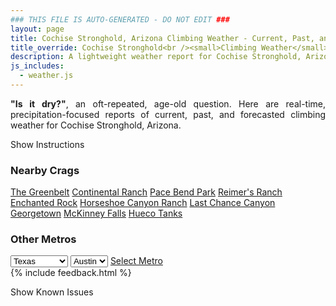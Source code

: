 ```yaml
---
### THIS FILE IS AUTO-GENERATED - DO NOT EDIT ###
layout: page
title: Cochise Stronghold, Arizona Climbing Weather - Current, Past, and Forecasted Report
title_override: Cochise Stronghold<br /><small>Climbing Weather</small>
description: A lightweight weather report for Cochise Stronghold, Arizona. Optimized for slow internet connections.
js_includes:
  - weather.js
---
```


<section class="measure center lh-copy f5-ns f6 ph2 mv4" style="text-align: justify;">
<strong>"Is it dry?"</strong>, an oft-repeated, age-old question. Here are real-time,
precipitation-focused reports of current, past, and forecasted climbing weather for Cochise Stronghold, Arizona.
</section>

<p id="settings-toggle" class="mw5 b center tc hover-light-red black-70 pointer">Show Instructions</p>
<section id="settings" class="overflow-hidden" style="display:none;">
    <div class="mv2 ph2 center">
        <div class="fn f6 tc pv2">
            <p class="measure lh-copy center"><strong>Show/hide hourly forecasts</strong> by clicking the desired day.</p>
            <hr class="mw5 p0 mv2 o-60 b0 bt b--light-red light-red bg-light-red">
            <p class="measure lh-copy center"><strong>Current and Past conditions</strong> are measured by the nearest weather station. <strong>Forecast conditions</strong> are calculated and polled separately.</p>
            <hr class="mw5 p0 mv2 o-60 b0 bt b--light-red light-red bg-light-red">
            <p class="measure lh-copy center"><strong>Having issues?</strong> Try <a id="clear-cache" class="no-underline relative fancy-link light-red hover-light-red" href="#">clearing the local cache</a>.</p>
            <hr class="mw5 p0 mv2 o-60 b0 bt b--light-red light-red bg-light-red">
            <p class="measure lh-copy center">Weather data sourced from <a class="no-underline fancy-link relative light-red" target="_blank" href="https://www.weather.gov/documentation/services-web-api">weather.gov</a>.</p>
        </div>
    </div>
</section>
<section id="weather" data-crag="cochise-stronghold-arizona" class="mv4-ns mv3 ph2 center"></section>
<section id="nearby" class="tc lh-copy">
  <h3>Nearby Crags</h3>
<a class="nowrap no-underline fancy-link relative light-red mh3" href="/crags/the-greenbelt-texas-weather.html">The Greenbelt</a>
<a class="nowrap no-underline fancy-link relative light-red mh3" href="/crags/continental-ranch-texas-weather.html">Continental Ranch</a>
<a class="nowrap no-underline fancy-link relative light-red mh3" href="/crags/pace-bend-park-texas-weather.html">Pace Bend Park</a>
<a class="nowrap no-underline fancy-link relative light-red mh3" href="/crags/reimers-ranch-texas-weather.html">Reimer's Ranch</a>
<a class="nowrap no-underline fancy-link relative light-red mh3" href="/crags/enchanted-rock-texas-weather.html">Enchanted Rock</a>
<a class="nowrap no-underline fancy-link relative light-red mh3" href="/crags/horseshoe-canyon-ranch-arkansas-weather.html">Horseshoe Canyon Ranch</a>
<a class="nowrap no-underline fancy-link relative light-red mh3" href="/crags/last-chance-canyon-new-mexico-weather.html">Last Chance Canyon</a>
<a class="nowrap no-underline fancy-link relative light-red mh3" href="/crags/georgetown-texas-weather.html">Georgetown</a>
<a class="nowrap no-underline fancy-link relative light-red mh3" href="/crags/mckinney-falls-texas-weather.html">McKinney Falls</a>
<a class="nowrap no-underline fancy-link relative light-red mh3" href="/crags/hueco-tanks-texas-weather.html">Hueco Tanks</a>
</section>
<section id="nearby" class="tc lh-copy">
  <h3>Other Metros</h3>
  <select class="ma1 bg-near-white pa2" id="stateSel">
    <option value="Texas" selected>Texas</option>
    <option value="Washington">Washington</option>
    <option value="Colorado">Colorado</option>
    <option value="Tennessee">Tennessee</option>
    <option value="Utah">Utah</option>
    <option value="California">California</option>
  </select>
  <select class="ma1 bg-near-white pa2" id="citySel">
    <option value="Austin" selected>Austin</option>
  </select>
  <a id="selectMetro" class="f6 link dim ph3 pv2 ma1 dib white bg-light-red" href="/crags/austin-texas-weather.html">Select Metro</a>
  <script>
    var states = [];
    states["Texas"] = "Austin"
    states["Washington"] = "Seattle"
    states["Colorado"] = "Denver"
    states["Tennessee"] = "Nashville"
    states["Utah"] = "Salt Lake City"
    states["California"] = "San Francisco|Los Angeles"
  </script>
</section>
{% include feedback.html %}
<p id="issues-toggle" class="mw5 b center tc hover-light-red black-70 pointer">Show Known Issues</p>
<section id="issues" class="overflow-hidden tc f6">
</section>

<script>
  var weekly_TWC_125_31 = null
  var hourly_TWC_125_31 = {"@context":["https://geojson.org/geojson-ld/geojson-context.jsonld",{"@version":"1.1","wx":"https://api.weather.gov/ontology#","geo":"http://www.opengis.net/ont/geosparql#","unit":"http://codes.wmo.int/common/unit/","@vocab":"https://api.weather.gov/ontology#"}],"type":"Feature","geometry":{"type":"Polygon","coordinates":[[[-110.0034649,31.9394525],[-110.0005152,31.916921600000002],[-109.9739618,31.919423400000003],[-109.9769063,31.941954600000003],[-110.0034649,31.9394525]]]},"properties":{"updated":"2021-02-11T04:33:03+00:00","units":"us","forecastGenerator":"HourlyForecastGenerator","generatedAt":"2021-02-11T08:50:17+00:00","updateTime":"2021-02-11T04:33:03+00:00","validTimes":"2021-02-10T22:00:00+00:00/P7DT15H","elevation":{"value":1712.0616,"unitCode":"unit:m"},"periods":[{"number":1,"name":"","startTime":"2021-02-11T01:00:00-07:00","endTime":"2021-02-11T02:00:00-07:00","isDaytime":false,"temperature":42,"temperatureUnit":"F","temperatureTrend":null,"windSpeed":"6 mph","windDirection":"WNW","icon":"https://api.weather.gov/icons/land/night/few?size=small","shortForecast":"Mostly Clear","detailedForecast":""},{"number":2,"name":"","startTime":"2021-02-11T02:00:00-07:00","endTime":"2021-02-11T03:00:00-07:00","isDaytime":false,"temperature":42,"temperatureUnit":"F","temperatureTrend":null,"windSpeed":"6 mph","windDirection":"WNW","icon":"https://api.weather.gov/icons/land/night/few?size=small","shortForecast":"Mostly Clear","detailedForecast":""},{"number":3,"name":"","startTime":"2021-02-11T03:00:00-07:00","endTime":"2021-02-11T04:00:00-07:00","isDaytime":false,"temperature":42,"temperatureUnit":"F","temperatureTrend":null,"windSpeed":"6 mph","windDirection":"WNW","icon":"https://api.weather.gov/icons/land/night/few?size=small","shortForecast":"Mostly Clear","detailedForecast":""},{"number":4,"name":"","startTime":"2021-02-11T04:00:00-07:00","endTime":"2021-02-11T05:00:00-07:00","isDaytime":false,"temperature":41,"temperatureUnit":"F","temperatureTrend":null,"windSpeed":"6 mph","windDirection":"NW","icon":"https://api.weather.gov/icons/land/night/few?size=small","shortForecast":"Mostly Clear","detailedForecast":""},{"number":5,"name":"","startTime":"2021-02-11T05:00:00-07:00","endTime":"2021-02-11T06:00:00-07:00","isDaytime":false,"temperature":41,"temperatureUnit":"F","temperatureTrend":null,"windSpeed":"6 mph","windDirection":"NW","icon":"https://api.weather.gov/icons/land/night/few?size=small","shortForecast":"Mostly Clear","detailedForecast":""},{"number":6,"name":"","startTime":"2021-02-11T06:00:00-07:00","endTime":"2021-02-11T07:00:00-07:00","isDaytime":true,"temperature":41,"temperatureUnit":"F","temperatureTrend":null,"windSpeed":"6 mph","windDirection":"NNW","icon":"https://api.weather.gov/icons/land/day/few?size=small","shortForecast":"Sunny","detailedForecast":""},{"number":7,"name":"","startTime":"2021-02-11T07:00:00-07:00","endTime":"2021-02-11T08:00:00-07:00","isDaytime":true,"temperature":41,"temperatureUnit":"F","temperatureTrend":null,"windSpeed":"6 mph","windDirection":"NNW","icon":"https://api.weather.gov/icons/land/day/few?size=small","shortForecast":"Sunny","detailedForecast":""},{"number":8,"name":"","startTime":"2021-02-11T08:00:00-07:00","endTime":"2021-02-11T09:00:00-07:00","isDaytime":true,"temperature":43,"temperatureUnit":"F","temperatureTrend":null,"windSpeed":"5 mph","windDirection":"N","icon":"https://api.weather.gov/icons/land/day/few?size=small","shortForecast":"Sunny","detailedForecast":""},{"number":9,"name":"","startTime":"2021-02-11T09:00:00-07:00","endTime":"2021-02-11T10:00:00-07:00","isDaytime":true,"temperature":48,"temperatureUnit":"F","temperatureTrend":null,"windSpeed":"6 mph","windDirection":"N","icon":"https://api.weather.gov/icons/land/day/few?size=small","shortForecast":"Sunny","detailedForecast":""},{"number":10,"name":"","startTime":"2021-02-11T10:00:00-07:00","endTime":"2021-02-11T11:00:00-07:00","isDaytime":true,"temperature":52,"temperatureUnit":"F","temperatureTrend":null,"windSpeed":"6 mph","windDirection":"N","icon":"https://api.weather.gov/icons/land/day/skc?size=small","shortForecast":"Sunny","detailedForecast":""},{"number":11,"name":"","startTime":"2021-02-11T11:00:00-07:00","endTime":"2021-02-11T12:00:00-07:00","isDaytime":true,"temperature":54,"temperatureUnit":"F","temperatureTrend":null,"windSpeed":"6 mph","windDirection":"NE","icon":"https://api.weather.gov/icons/land/day/skc?size=small","shortForecast":"Sunny","detailedForecast":""},{"number":12,"name":"","startTime":"2021-02-11T12:00:00-07:00","endTime":"2021-02-11T13:00:00-07:00","isDaytime":true,"temperature":56,"temperatureUnit":"F","temperatureTrend":null,"windSpeed":"6 mph","windDirection":"NNW","icon":"https://api.weather.gov/icons/land/day/skc?size=small","shortForecast":"Sunny","detailedForecast":""},{"number":13,"name":"","startTime":"2021-02-11T13:00:00-07:00","endTime":"2021-02-11T14:00:00-07:00","isDaytime":true,"temperature":58,"temperatureUnit":"F","temperatureTrend":null,"windSpeed":"6 mph","windDirection":"NNW","icon":"https://api.weather.gov/icons/land/day/few?size=small","shortForecast":"Sunny","detailedForecast":""},{"number":14,"name":"","startTime":"2021-02-11T14:00:00-07:00","endTime":"2021-02-11T15:00:00-07:00","isDaytime":true,"temperature":59,"temperatureUnit":"F","temperatureTrend":null,"windSpeed":"6 mph","windDirection":"WNW","icon":"https://api.weather.gov/icons/land/day/few?size=small","shortForecast":"Sunny","detailedForecast":""},{"number":15,"name":"","startTime":"2021-02-11T15:00:00-07:00","endTime":"2021-02-11T16:00:00-07:00","isDaytime":true,"temperature":60,"temperatureUnit":"F","temperatureTrend":null,"windSpeed":"7 mph","windDirection":"WNW","icon":"https://api.weather.gov/icons/land/day/few?size=small","shortForecast":"Sunny","detailedForecast":""},{"number":16,"name":"","startTime":"2021-02-11T16:00:00-07:00","endTime":"2021-02-11T17:00:00-07:00","isDaytime":true,"temperature":59,"temperatureUnit":"F","temperatureTrend":null,"windSpeed":"7 mph","windDirection":"W","icon":"https://api.weather.gov/icons/land/day/few?size=small","shortForecast":"Sunny","detailedForecast":""},{"number":17,"name":"","startTime":"2021-02-11T17:00:00-07:00","endTime":"2021-02-11T18:00:00-07:00","isDaytime":true,"temperature":58,"temperatureUnit":"F","temperatureTrend":null,"windSpeed":"8 mph","windDirection":"W","icon":"https://api.weather.gov/icons/land/day/few?size=small","shortForecast":"Sunny","detailedForecast":""},{"number":18,"name":"","startTime":"2021-02-11T18:00:00-07:00","endTime":"2021-02-11T19:00:00-07:00","isDaytime":false,"temperature":54,"temperatureUnit":"F","temperatureTrend":null,"windSpeed":"6 mph","windDirection":"W","icon":"https://api.weather.gov/icons/land/night/few?size=small","shortForecast":"Mostly Clear","detailedForecast":""},{"number":19,"name":"","startTime":"2021-02-11T19:00:00-07:00","endTime":"2021-02-11T20:00:00-07:00","isDaytime":false,"temperature":50,"temperatureUnit":"F","temperatureTrend":null,"windSpeed":"6 mph","windDirection":"W","icon":"https://api.weather.gov/icons/land/night/few?size=small","shortForecast":"Mostly Clear","detailedForecast":""},{"number":20,"name":"","startTime":"2021-02-11T20:00:00-07:00","endTime":"2021-02-11T21:00:00-07:00","isDaytime":false,"temperature":49,"temperatureUnit":"F","temperatureTrend":null,"windSpeed":"6 mph","windDirection":"WNW","icon":"https://api.weather.gov/icons/land/night/few?size=small","shortForecast":"Mostly Clear","detailedForecast":""},{"number":21,"name":"","startTime":"2021-02-11T21:00:00-07:00","endTime":"2021-02-11T22:00:00-07:00","isDaytime":false,"temperature":47,"temperatureUnit":"F","temperatureTrend":null,"windSpeed":"7 mph","windDirection":"WNW","icon":"https://api.weather.gov/icons/land/night/few?size=small","shortForecast":"Mostly Clear","detailedForecast":""},{"number":22,"name":"","startTime":"2021-02-11T22:00:00-07:00","endTime":"2021-02-11T23:00:00-07:00","isDaytime":false,"temperature":46,"temperatureUnit":"F","temperatureTrend":null,"windSpeed":"8 mph","windDirection":"WNW","icon":"https://api.weather.gov/icons/land/night/few?size=small","shortForecast":"Mostly Clear","detailedForecast":""},{"number":23,"name":"","startTime":"2021-02-11T23:00:00-07:00","endTime":"2021-02-12T00:00:00-07:00","isDaytime":false,"temperature":45,"temperatureUnit":"F","temperatureTrend":null,"windSpeed":"8 mph","windDirection":"W","icon":"https://api.weather.gov/icons/land/night/skc?size=small","shortForecast":"Clear","detailedForecast":""},{"number":24,"name":"","startTime":"2021-02-12T00:00:00-07:00","endTime":"2021-02-12T01:00:00-07:00","isDaytime":false,"temperature":44,"temperatureUnit":"F","temperatureTrend":null,"windSpeed":"7 mph","windDirection":"W","icon":"https://api.weather.gov/icons/land/night/few?size=small","shortForecast":"Mostly Clear","detailedForecast":""},{"number":25,"name":"","startTime":"2021-02-12T01:00:00-07:00","endTime":"2021-02-12T02:00:00-07:00","isDaytime":false,"temperature":43,"temperatureUnit":"F","temperatureTrend":null,"windSpeed":"7 mph","windDirection":"WSW","icon":"https://api.weather.gov/icons/land/night/few?size=small","shortForecast":"Mostly Clear","detailedForecast":""},{"number":26,"name":"","startTime":"2021-02-12T02:00:00-07:00","endTime":"2021-02-12T03:00:00-07:00","isDaytime":false,"temperature":43,"temperatureUnit":"F","temperatureTrend":null,"windSpeed":"6 mph","windDirection":"WSW","icon":"https://api.weather.gov/icons/land/night/few?size=small","shortForecast":"Mostly Clear","detailedForecast":""},{"number":27,"name":"","startTime":"2021-02-12T03:00:00-07:00","endTime":"2021-02-12T04:00:00-07:00","isDaytime":false,"temperature":42,"temperatureUnit":"F","temperatureTrend":null,"windSpeed":"6 mph","windDirection":"SW","icon":"https://api.weather.gov/icons/land/night/few?size=small","shortForecast":"Mostly Clear","detailedForecast":""},{"number":28,"name":"","startTime":"2021-02-12T04:00:00-07:00","endTime":"2021-02-12T05:00:00-07:00","isDaytime":false,"temperature":41,"temperatureUnit":"F","temperatureTrend":null,"windSpeed":"7 mph","windDirection":"SW","icon":"https://api.weather.gov/icons/land/night/sct?size=small","shortForecast":"Partly Cloudy","detailedForecast":""},{"number":29,"name":"","startTime":"2021-02-12T05:00:00-07:00","endTime":"2021-02-12T06:00:00-07:00","isDaytime":false,"temperature":41,"temperatureUnit":"F","temperatureTrend":null,"windSpeed":"8 mph","windDirection":"SSW","icon":"https://api.weather.gov/icons/land/night/sct?size=small","shortForecast":"Partly Cloudy","detailedForecast":""},{"number":30,"name":"","startTime":"2021-02-12T06:00:00-07:00","endTime":"2021-02-12T07:00:00-07:00","isDaytime":true,"temperature":41,"temperatureUnit":"F","temperatureTrend":null,"windSpeed":"8 mph","windDirection":"SSW","icon":"https://api.weather.gov/icons/land/day/sct?size=small","shortForecast":"Mostly Sunny","detailedForecast":""},{"number":31,"name":"","startTime":"2021-02-12T07:00:00-07:00","endTime":"2021-02-12T08:00:00-07:00","isDaytime":true,"temperature":42,"temperatureUnit":"F","temperatureTrend":null,"windSpeed":"8 mph","windDirection":"SSW","icon":"https://api.weather.gov/icons/land/day/sct?size=small","shortForecast":"Mostly Sunny","detailedForecast":""},{"number":32,"name":"","startTime":"2021-02-12T08:00:00-07:00","endTime":"2021-02-12T09:00:00-07:00","isDaytime":true,"temperature":44,"temperatureUnit":"F","temperatureTrend":null,"windSpeed":"9 mph","windDirection":"SSW","icon":"https://api.weather.gov/icons/land/day/sct?size=small","shortForecast":"Mostly Sunny","detailedForecast":""},{"number":33,"name":"","startTime":"2021-02-12T09:00:00-07:00","endTime":"2021-02-12T10:00:00-07:00","isDaytime":true,"temperature":48,"temperatureUnit":"F","temperatureTrend":null,"windSpeed":"10 mph","windDirection":"SSW","icon":"https://api.weather.gov/icons/land/day/sct?size=small","shortForecast":"Mostly Sunny","detailedForecast":""},{"number":34,"name":"","startTime":"2021-02-12T10:00:00-07:00","endTime":"2021-02-12T11:00:00-07:00","isDaytime":true,"temperature":52,"temperatureUnit":"F","temperatureTrend":null,"windSpeed":"13 mph","windDirection":"SSW","icon":"https://api.weather.gov/icons/land/day/sct?size=small","shortForecast":"Mostly Sunny","detailedForecast":""},{"number":35,"name":"","startTime":"2021-02-12T11:00:00-07:00","endTime":"2021-02-12T12:00:00-07:00","isDaytime":true,"temperature":56,"temperatureUnit":"F","temperatureTrend":null,"windSpeed":"14 mph","windDirection":"SSW","icon":"https://api.weather.gov/icons/land/day/sct?size=small","shortForecast":"Mostly Sunny","detailedForecast":""},{"number":36,"name":"","startTime":"2021-02-12T12:00:00-07:00","endTime":"2021-02-12T13:00:00-07:00","isDaytime":true,"temperature":58,"temperatureUnit":"F","temperatureTrend":null,"windSpeed":"15 mph","windDirection":"SW","icon":"https://api.weather.gov/icons/land/day/sct?size=small","shortForecast":"Mostly Sunny","detailedForecast":""},{"number":37,"name":"","startTime":"2021-02-12T13:00:00-07:00","endTime":"2021-02-12T14:00:00-07:00","isDaytime":true,"temperature":60,"temperatureUnit":"F","temperatureTrend":null,"windSpeed":"16 mph","windDirection":"WSW","icon":"https://api.weather.gov/icons/land/day/sct?size=small","shortForecast":"Mostly Sunny","detailedForecast":""},{"number":38,"name":"","startTime":"2021-02-12T14:00:00-07:00","endTime":"2021-02-12T15:00:00-07:00","isDaytime":true,"temperature":61,"temperatureUnit":"F","temperatureTrend":null,"windSpeed":"17 mph","windDirection":"WSW","icon":"https://api.weather.gov/icons/land/day/sct?size=small","shortForecast":"Mostly Sunny","detailedForecast":""},{"number":39,"name":"","startTime":"2021-02-12T15:00:00-07:00","endTime":"2021-02-12T16:00:00-07:00","isDaytime":true,"temperature":60,"temperatureUnit":"F","temperatureTrend":null,"windSpeed":"18 mph","windDirection":"W","icon":"https://api.weather.gov/icons/land/day/sct?size=small","shortForecast":"Mostly Sunny","detailedForecast":""},{"number":40,"name":"","startTime":"2021-02-12T16:00:00-07:00","endTime":"2021-02-12T17:00:00-07:00","isDaytime":true,"temperature":58,"temperatureUnit":"F","temperatureTrend":null,"windSpeed":"20 mph","windDirection":"W","icon":"https://api.weather.gov/icons/land/day/sct?size=small","shortForecast":"Mostly Sunny","detailedForecast":""},{"number":41,"name":"","startTime":"2021-02-12T17:00:00-07:00","endTime":"2021-02-12T18:00:00-07:00","isDaytime":true,"temperature":56,"temperatureUnit":"F","temperatureTrend":null,"windSpeed":"20 mph","windDirection":"W","icon":"https://api.weather.gov/icons/land/day/sct?size=small","shortForecast":"Mostly Sunny","detailedForecast":""},{"number":42,"name":"","startTime":"2021-02-12T18:00:00-07:00","endTime":"2021-02-12T19:00:00-07:00","isDaytime":false,"temperature":53,"temperatureUnit":"F","temperatureTrend":null,"windSpeed":"17 mph","windDirection":"W","icon":"https://api.weather.gov/icons/land/night/sct?size=small","shortForecast":"Partly Cloudy","detailedForecast":""},{"number":43,"name":"","startTime":"2021-02-12T19:00:00-07:00","endTime":"2021-02-12T20:00:00-07:00","isDaytime":false,"temperature":50,"temperatureUnit":"F","temperatureTrend":null,"windSpeed":"15 mph","windDirection":"WNW","icon":"https://api.weather.gov/icons/land/night/sct?size=small","shortForecast":"Partly Cloudy","detailedForecast":""},{"number":44,"name":"","startTime":"2021-02-12T20:00:00-07:00","endTime":"2021-02-12T21:00:00-07:00","isDaytime":false,"temperature":48,"temperatureUnit":"F","temperatureTrend":null,"windSpeed":"12 mph","windDirection":"WNW","icon":"https://api.weather.gov/icons/land/night/few?size=small","shortForecast":"Mostly Clear","detailedForecast":""},{"number":45,"name":"","startTime":"2021-02-12T21:00:00-07:00","endTime":"2021-02-12T22:00:00-07:00","isDaytime":false,"temperature":46,"temperatureUnit":"F","temperatureTrend":null,"windSpeed":"10 mph","windDirection":"WNW","icon":"https://api.weather.gov/icons/land/night/few?size=small","shortForecast":"Mostly Clear","detailedForecast":""},{"number":46,"name":"","startTime":"2021-02-12T22:00:00-07:00","endTime":"2021-02-12T23:00:00-07:00","isDaytime":false,"temperature":44,"temperatureUnit":"F","temperatureTrend":null,"windSpeed":"9 mph","windDirection":"WNW","icon":"https://api.weather.gov/icons/land/night/few?size=small","shortForecast":"Mostly Clear","detailedForecast":""},{"number":47,"name":"","startTime":"2021-02-12T23:00:00-07:00","endTime":"2021-02-13T00:00:00-07:00","isDaytime":false,"temperature":43,"temperatureUnit":"F","temperatureTrend":null,"windSpeed":"9 mph","windDirection":"W","icon":"https://api.weather.gov/icons/land/night/few?size=small","shortForecast":"Mostly Clear","detailedForecast":""},{"number":48,"name":"","startTime":"2021-02-13T00:00:00-07:00","endTime":"2021-02-13T01:00:00-07:00","isDaytime":false,"temperature":43,"temperatureUnit":"F","temperatureTrend":null,"windSpeed":"8 mph","windDirection":"W","icon":"https://api.weather.gov/icons/land/night/few?size=small","shortForecast":"Mostly Clear","detailedForecast":""},{"number":49,"name":"","startTime":"2021-02-13T01:00:00-07:00","endTime":"2021-02-13T02:00:00-07:00","isDaytime":false,"temperature":42,"temperatureUnit":"F","temperatureTrend":null,"windSpeed":"8 mph","windDirection":"W","icon":"https://api.weather.gov/icons/land/night/few?size=small","shortForecast":"Mostly Clear","detailedForecast":""},{"number":50,"name":"","startTime":"2021-02-13T02:00:00-07:00","endTime":"2021-02-13T03:00:00-07:00","isDaytime":false,"temperature":41,"temperatureUnit":"F","temperatureTrend":null,"windSpeed":"7 mph","windDirection":"W","icon":"https://api.weather.gov/icons/land/night/few?size=small","shortForecast":"Mostly Clear","detailedForecast":""},{"number":51,"name":"","startTime":"2021-02-13T03:00:00-07:00","endTime":"2021-02-13T04:00:00-07:00","isDaytime":false,"temperature":40,"temperatureUnit":"F","temperatureTrend":null,"windSpeed":"7 mph","windDirection":"WSW","icon":"https://api.weather.gov/icons/land/night/few?size=small","shortForecast":"Mostly Clear","detailedForecast":""},{"number":52,"name":"","startTime":"2021-02-13T04:00:00-07:00","endTime":"2021-02-13T05:00:00-07:00","isDaytime":false,"temperature":40,"temperatureUnit":"F","temperatureTrend":null,"windSpeed":"6 mph","windDirection":"SW","icon":"https://api.weather.gov/icons/land/night/few?size=small","shortForecast":"Mostly Clear","detailedForecast":""},{"number":53,"name":"","startTime":"2021-02-13T05:00:00-07:00","endTime":"2021-02-13T06:00:00-07:00","isDaytime":false,"temperature":40,"temperatureUnit":"F","temperatureTrend":null,"windSpeed":"6 mph","windDirection":"SSW","icon":"https://api.weather.gov/icons/land/night/few?size=small","shortForecast":"Mostly Clear","detailedForecast":""},{"number":54,"name":"","startTime":"2021-02-13T06:00:00-07:00","endTime":"2021-02-13T07:00:00-07:00","isDaytime":true,"temperature":40,"temperatureUnit":"F","temperatureTrend":null,"windSpeed":"6 mph","windDirection":"SSW","icon":"https://api.weather.gov/icons/land/day/few?size=small","shortForecast":"Sunny","detailedForecast":""},{"number":55,"name":"","startTime":"2021-02-13T07:00:00-07:00","endTime":"2021-02-13T08:00:00-07:00","isDaytime":true,"temperature":40,"temperatureUnit":"F","temperatureTrend":null,"windSpeed":"6 mph","windDirection":"S","icon":"https://api.weather.gov/icons/land/day/few?size=small","shortForecast":"Sunny","detailedForecast":""},{"number":56,"name":"","startTime":"2021-02-13T08:00:00-07:00","endTime":"2021-02-13T09:00:00-07:00","isDaytime":true,"temperature":42,"temperatureUnit":"F","temperatureTrend":null,"windSpeed":"6 mph","windDirection":"S","icon":"https://api.weather.gov/icons/land/day/few?size=small","shortForecast":"Sunny","detailedForecast":""},{"number":57,"name":"","startTime":"2021-02-13T09:00:00-07:00","endTime":"2021-02-13T10:00:00-07:00","isDaytime":true,"temperature":45,"temperatureUnit":"F","temperatureTrend":null,"windSpeed":"7 mph","windDirection":"S","icon":"https://api.weather.gov/icons/land/day/few?size=small","shortForecast":"Sunny","detailedForecast":""},{"number":58,"name":"","startTime":"2021-02-13T10:00:00-07:00","endTime":"2021-02-13T11:00:00-07:00","isDaytime":true,"temperature":49,"temperatureUnit":"F","temperatureTrend":null,"windSpeed":"8 mph","windDirection":"S","icon":"https://api.weather.gov/icons/land/day/few?size=small","shortForecast":"Sunny","detailedForecast":""},{"number":59,"name":"","startTime":"2021-02-13T11:00:00-07:00","endTime":"2021-02-13T12:00:00-07:00","isDaytime":true,"temperature":53,"temperatureUnit":"F","temperatureTrend":null,"windSpeed":"10 mph","windDirection":"S","icon":"https://api.weather.gov/icons/land/day/few?size=small","shortForecast":"Sunny","detailedForecast":""},{"number":60,"name":"","startTime":"2021-02-13T12:00:00-07:00","endTime":"2021-02-13T13:00:00-07:00","isDaytime":true,"temperature":56,"temperatureUnit":"F","temperatureTrend":null,"windSpeed":"12 mph","windDirection":"S","icon":"https://api.weather.gov/icons/land/day/few?size=small","shortForecast":"Sunny","detailedForecast":""},{"number":61,"name":"","startTime":"2021-02-13T13:00:00-07:00","endTime":"2021-02-13T14:00:00-07:00","isDaytime":true,"temperature":58,"temperatureUnit":"F","temperatureTrend":null,"windSpeed":"12 mph","windDirection":"SW","icon":"https://api.weather.gov/icons/land/day/few?size=small","shortForecast":"Sunny","detailedForecast":""},{"number":62,"name":"","startTime":"2021-02-13T14:00:00-07:00","endTime":"2021-02-13T15:00:00-07:00","isDaytime":true,"temperature":60,"temperatureUnit":"F","temperatureTrend":null,"windSpeed":"13 mph","windDirection":"SW","icon":"https://api.weather.gov/icons/land/day/few?size=small","shortForecast":"Sunny","detailedForecast":""},{"number":63,"name":"","startTime":"2021-02-13T15:00:00-07:00","endTime":"2021-02-13T16:00:00-07:00","isDaytime":true,"temperature":60,"temperatureUnit":"F","temperatureTrend":null,"windSpeed":"14 mph","windDirection":"WSW","icon":"https://api.weather.gov/icons/land/day/sct?size=small","shortForecast":"Mostly Sunny","detailedForecast":""},{"number":64,"name":"","startTime":"2021-02-13T16:00:00-07:00","endTime":"2021-02-13T17:00:00-07:00","isDaytime":true,"temperature":60,"temperatureUnit":"F","temperatureTrend":null,"windSpeed":"15 mph","windDirection":"WSW","icon":"https://api.weather.gov/icons/land/day/sct?size=small","shortForecast":"Mostly Sunny","detailedForecast":""},{"number":65,"name":"","startTime":"2021-02-13T17:00:00-07:00","endTime":"2021-02-13T18:00:00-07:00","isDaytime":true,"temperature":58,"temperatureUnit":"F","temperatureTrend":null,"windSpeed":"16 mph","windDirection":"WSW","icon":"https://api.weather.gov/icons/land/day/sct?size=small","shortForecast":"Mostly Sunny","detailedForecast":""},{"number":66,"name":"","startTime":"2021-02-13T18:00:00-07:00","endTime":"2021-02-13T19:00:00-07:00","isDaytime":false,"temperature":56,"temperatureUnit":"F","temperatureTrend":null,"windSpeed":"16 mph","windDirection":"WSW","icon":"https://api.weather.gov/icons/land/night/sct?size=small","shortForecast":"Partly Cloudy","detailedForecast":""},{"number":67,"name":"","startTime":"2021-02-13T19:00:00-07:00","endTime":"2021-02-13T20:00:00-07:00","isDaytime":false,"temperature":53,"temperatureUnit":"F","temperatureTrend":null,"windSpeed":"14 mph","windDirection":"WSW","icon":"https://api.weather.gov/icons/land/night/sct?size=small","shortForecast":"Partly Cloudy","detailedForecast":""},{"number":68,"name":"","startTime":"2021-02-13T20:00:00-07:00","endTime":"2021-02-13T21:00:00-07:00","isDaytime":false,"temperature":51,"temperatureUnit":"F","temperatureTrend":null,"windSpeed":"13 mph","windDirection":"SW","icon":"https://api.weather.gov/icons/land/night/sct?size=small","shortForecast":"Partly Cloudy","detailedForecast":""},{"number":69,"name":"","startTime":"2021-02-13T21:00:00-07:00","endTime":"2021-02-13T22:00:00-07:00","isDaytime":false,"temperature":49,"temperatureUnit":"F","temperatureTrend":null,"windSpeed":"13 mph","windDirection":"SW","icon":"https://api.weather.gov/icons/land/night/sct?size=small","shortForecast":"Partly Cloudy","detailedForecast":""},{"number":70,"name":"","startTime":"2021-02-13T22:00:00-07:00","endTime":"2021-02-13T23:00:00-07:00","isDaytime":false,"temperature":48,"temperatureUnit":"F","temperatureTrend":null,"windSpeed":"13 mph","windDirection":"SSW","icon":"https://api.weather.gov/icons/land/night/sct?size=small","shortForecast":"Partly Cloudy","detailedForecast":""},{"number":71,"name":"","startTime":"2021-02-13T23:00:00-07:00","endTime":"2021-02-14T00:00:00-07:00","isDaytime":false,"temperature":48,"temperatureUnit":"F","temperatureTrend":null,"windSpeed":"14 mph","windDirection":"SSW","icon":"https://api.weather.gov/icons/land/night/rain_showers?size=small","shortForecast":"Slight Chance Rain Showers","detailedForecast":""},{"number":72,"name":"","startTime":"2021-02-14T00:00:00-07:00","endTime":"2021-02-14T01:00:00-07:00","isDaytime":false,"temperature":47,"temperatureUnit":"F","temperatureTrend":null,"windSpeed":"16 mph","windDirection":"SSW","icon":"https://api.weather.gov/icons/land/night/rain_showers?size=small","shortForecast":"Slight Chance Rain Showers","detailedForecast":""},{"number":73,"name":"","startTime":"2021-02-14T01:00:00-07:00","endTime":"2021-02-14T02:00:00-07:00","isDaytime":false,"temperature":47,"temperatureUnit":"F","temperatureTrend":null,"windSpeed":"18 mph","windDirection":"SSW","icon":"https://api.weather.gov/icons/land/night/rain_showers?size=small","shortForecast":"Slight Chance Rain Showers","detailedForecast":""},{"number":74,"name":"","startTime":"2021-02-14T02:00:00-07:00","endTime":"2021-02-14T03:00:00-07:00","isDaytime":false,"temperature":47,"temperatureUnit":"F","temperatureTrend":null,"windSpeed":"21 mph","windDirection":"SSW","icon":"https://api.weather.gov/icons/land/night/rain_showers?size=small","shortForecast":"Slight Chance Rain Showers","detailedForecast":""},{"number":75,"name":"","startTime":"2021-02-14T03:00:00-07:00","endTime":"2021-02-14T04:00:00-07:00","isDaytime":false,"temperature":46,"temperatureUnit":"F","temperatureTrend":null,"windSpeed":"22 mph","windDirection":"SSW","icon":"https://api.weather.gov/icons/land/night/rain_showers?size=small","shortForecast":"Slight Chance Rain Showers","detailedForecast":""},{"number":76,"name":"","startTime":"2021-02-14T04:00:00-07:00","endTime":"2021-02-14T05:00:00-07:00","isDaytime":false,"temperature":46,"temperatureUnit":"F","temperatureTrend":null,"windSpeed":"22 mph","windDirection":"SW","icon":"https://api.weather.gov/icons/land/night/rain_showers?size=small","shortForecast":"Slight Chance Rain Showers","detailedForecast":""},{"number":77,"name":"","startTime":"2021-02-14T05:00:00-07:00","endTime":"2021-02-14T06:00:00-07:00","isDaytime":false,"temperature":45,"temperatureUnit":"F","temperatureTrend":null,"windSpeed":"22 mph","windDirection":"SW","icon":"https://api.weather.gov/icons/land/night/snow?size=small","shortForecast":"Rain And Snow Showers Likely","detailedForecast":""},{"number":78,"name":"","startTime":"2021-02-14T06:00:00-07:00","endTime":"2021-02-14T07:00:00-07:00","isDaytime":true,"temperature":44,"temperatureUnit":"F","temperatureTrend":null,"windSpeed":"22 mph","windDirection":"SW","icon":"https://api.weather.gov/icons/land/day/snow?size=small","shortForecast":"Rain And Snow Showers Likely","detailedForecast":""},{"number":79,"name":"","startTime":"2021-02-14T07:00:00-07:00","endTime":"2021-02-14T08:00:00-07:00","isDaytime":true,"temperature":43,"temperatureUnit":"F","temperatureTrend":null,"windSpeed":"22 mph","windDirection":"SW","icon":"https://api.weather.gov/icons/land/day/snow?size=small","shortForecast":"Rain And Snow Showers Likely","detailedForecast":""},{"number":80,"name":"","startTime":"2021-02-14T08:00:00-07:00","endTime":"2021-02-14T09:00:00-07:00","isDaytime":true,"temperature":42,"temperatureUnit":"F","temperatureTrend":null,"windSpeed":"23 mph","windDirection":"SW","icon":"https://api.weather.gov/icons/land/day/snow?size=small","shortForecast":"Rain And Snow Showers Likely","detailedForecast":""},{"number":81,"name":"","startTime":"2021-02-14T09:00:00-07:00","endTime":"2021-02-14T10:00:00-07:00","isDaytime":true,"temperature":43,"temperatureUnit":"F","temperatureTrend":null,"windSpeed":"24 mph","windDirection":"SW","icon":"https://api.weather.gov/icons/land/day/snow?size=small","shortForecast":"Rain And Snow Showers Likely","detailedForecast":""},{"number":82,"name":"","startTime":"2021-02-14T10:00:00-07:00","endTime":"2021-02-14T11:00:00-07:00","isDaytime":true,"temperature":45,"temperatureUnit":"F","temperatureTrend":null,"windSpeed":"24 mph","windDirection":"WSW","icon":"https://api.weather.gov/icons/land/day/snow?size=small","shortForecast":"Rain And Snow Showers Likely","detailedForecast":""},{"number":83,"name":"","startTime":"2021-02-14T11:00:00-07:00","endTime":"2021-02-14T12:00:00-07:00","isDaytime":true,"temperature":46,"temperatureUnit":"F","temperatureTrend":null,"windSpeed":"24 mph","windDirection":"WSW","icon":"https://api.weather.gov/icons/land/day/rain_showers?size=small","shortForecast":"Rain Showers Likely","detailedForecast":""},{"number":84,"name":"","startTime":"2021-02-14T12:00:00-07:00","endTime":"2021-02-14T13:00:00-07:00","isDaytime":true,"temperature":47,"temperatureUnit":"F","temperatureTrend":null,"windSpeed":"24 mph","windDirection":"WSW","icon":"https://api.weather.gov/icons/land/day/rain_showers?size=small","shortForecast":"Rain Showers Likely","detailedForecast":""},{"number":85,"name":"","startTime":"2021-02-14T13:00:00-07:00","endTime":"2021-02-14T14:00:00-07:00","isDaytime":true,"temperature":47,"temperatureUnit":"F","temperatureTrend":null,"windSpeed":"24 mph","windDirection":"W","icon":"https://api.weather.gov/icons/land/day/rain_showers?size=small","shortForecast":"Rain Showers Likely","detailedForecast":""},{"number":86,"name":"","startTime":"2021-02-14T14:00:00-07:00","endTime":"2021-02-14T15:00:00-07:00","isDaytime":true,"temperature":47,"temperatureUnit":"F","temperatureTrend":null,"windSpeed":"23 mph","windDirection":"W","icon":"https://api.weather.gov/icons/land/day/rain_showers?size=small","shortForecast":"Rain Showers Likely","detailedForecast":""},{"number":87,"name":"","startTime":"2021-02-14T15:00:00-07:00","endTime":"2021-02-14T16:00:00-07:00","isDaytime":true,"temperature":46,"temperatureUnit":"F","temperatureTrend":null,"windSpeed":"23 mph","windDirection":"W","icon":"https://api.weather.gov/icons/land/day/rain_showers?size=small","shortForecast":"Rain Showers Likely","detailedForecast":""},{"number":88,"name":"","startTime":"2021-02-14T16:00:00-07:00","endTime":"2021-02-14T17:00:00-07:00","isDaytime":true,"temperature":45,"temperatureUnit":"F","temperatureTrend":null,"windSpeed":"21 mph","windDirection":"W","icon":"https://api.weather.gov/icons/land/day/rain_showers?size=small","shortForecast":"Rain Showers Likely","detailedForecast":""},{"number":89,"name":"","startTime":"2021-02-14T17:00:00-07:00","endTime":"2021-02-14T18:00:00-07:00","isDaytime":true,"temperature":44,"temperatureUnit":"F","temperatureTrend":null,"windSpeed":"20 mph","windDirection":"W","icon":"https://api.weather.gov/icons/land/day/snow?size=small","shortForecast":"Slight Chance Snow Showers","detailedForecast":""},{"number":90,"name":"","startTime":"2021-02-14T18:00:00-07:00","endTime":"2021-02-14T19:00:00-07:00","isDaytime":false,"temperature":42,"temperatureUnit":"F","temperatureTrend":null,"windSpeed":"17 mph","windDirection":"W","icon":"https://api.weather.gov/icons/land/night/snow?size=small","shortForecast":"Slight Chance Snow Showers","detailedForecast":""},{"number":91,"name":"","startTime":"2021-02-14T19:00:00-07:00","endTime":"2021-02-14T20:00:00-07:00","isDaytime":false,"temperature":40,"temperatureUnit":"F","temperatureTrend":null,"windSpeed":"15 mph","windDirection":"W","icon":"https://api.weather.gov/icons/land/night/snow?size=small","shortForecast":"Slight Chance Snow Showers","detailedForecast":""},{"number":92,"name":"","startTime":"2021-02-14T20:00:00-07:00","endTime":"2021-02-14T21:00:00-07:00","isDaytime":false,"temperature":38,"temperatureUnit":"F","temperatureTrend":null,"windSpeed":"13 mph","windDirection":"W","icon":"https://api.weather.gov/icons/land/night/snow?size=small","shortForecast":"Slight Chance Snow Showers","detailedForecast":""},{"number":93,"name":"","startTime":"2021-02-14T21:00:00-07:00","endTime":"2021-02-14T22:00:00-07:00","isDaytime":false,"temperature":37,"temperatureUnit":"F","temperatureTrend":null,"windSpeed":"12 mph","windDirection":"W","icon":"https://api.weather.gov/icons/land/night/snow?size=small","shortForecast":"Slight Chance Snow Showers","detailedForecast":""},{"number":94,"name":"","startTime":"2021-02-14T22:00:00-07:00","endTime":"2021-02-14T23:00:00-07:00","isDaytime":false,"temperature":36,"temperatureUnit":"F","temperatureTrend":null,"windSpeed":"10 mph","windDirection":"WSW","icon":"https://api.weather.gov/icons/land/night/snow?size=small","shortForecast":"Slight Chance Snow Showers","detailedForecast":""},{"number":95,"name":"","startTime":"2021-02-14T23:00:00-07:00","endTime":"2021-02-15T00:00:00-07:00","isDaytime":false,"temperature":36,"temperatureUnit":"F","temperatureTrend":null,"windSpeed":"10 mph","windDirection":"WSW","icon":"https://api.weather.gov/icons/land/night/sct?size=small","shortForecast":"Partly Cloudy","detailedForecast":""},{"number":96,"name":"","startTime":"2021-02-15T00:00:00-07:00","endTime":"2021-02-15T01:00:00-07:00","isDaytime":false,"temperature":36,"temperatureUnit":"F","temperatureTrend":null,"windSpeed":"10 mph","windDirection":"SW","icon":"https://api.weather.gov/icons/land/night/sct?size=small","shortForecast":"Partly Cloudy","detailedForecast":""},{"number":97,"name":"","startTime":"2021-02-15T01:00:00-07:00","endTime":"2021-02-15T02:00:00-07:00","isDaytime":false,"temperature":36,"temperatureUnit":"F","temperatureTrend":null,"windSpeed":"9 mph","windDirection":"SW","icon":"https://api.weather.gov/icons/land/night/sct?size=small","shortForecast":"Partly Cloudy","detailedForecast":""},{"number":98,"name":"","startTime":"2021-02-15T02:00:00-07:00","endTime":"2021-02-15T03:00:00-07:00","isDaytime":false,"temperature":36,"temperatureUnit":"F","temperatureTrend":null,"windSpeed":"9 mph","windDirection":"SSW","icon":"https://api.weather.gov/icons/land/night/sct?size=small","shortForecast":"Partly Cloudy","detailedForecast":""},{"number":99,"name":"","startTime":"2021-02-15T03:00:00-07:00","endTime":"2021-02-15T04:00:00-07:00","isDaytime":false,"temperature":35,"temperatureUnit":"F","temperatureTrend":null,"windSpeed":"9 mph","windDirection":"SSW","icon":"https://api.weather.gov/icons/land/night/sct?size=small","shortForecast":"Partly Cloudy","detailedForecast":""},{"number":100,"name":"","startTime":"2021-02-15T04:00:00-07:00","endTime":"2021-02-15T05:00:00-07:00","isDaytime":false,"temperature":34,"temperatureUnit":"F","temperatureTrend":null,"windSpeed":"8 mph","windDirection":"SSW","icon":"https://api.weather.gov/icons/land/night/few?size=small","shortForecast":"Mostly Clear","detailedForecast":""},{"number":101,"name":"","startTime":"2021-02-15T05:00:00-07:00","endTime":"2021-02-15T06:00:00-07:00","isDaytime":false,"temperature":34,"temperatureUnit":"F","temperatureTrend":null,"windSpeed":"8 mph","windDirection":"S","icon":"https://api.weather.gov/icons/land/night/few?size=small","shortForecast":"Mostly Clear","detailedForecast":""},{"number":102,"name":"","startTime":"2021-02-15T06:00:00-07:00","endTime":"2021-02-15T07:00:00-07:00","isDaytime":true,"temperature":34,"temperatureUnit":"F","temperatureTrend":null,"windSpeed":"8 mph","windDirection":"S","icon":"https://api.weather.gov/icons/land/day/few?size=small","shortForecast":"Sunny","detailedForecast":""},{"number":103,"name":"","startTime":"2021-02-15T07:00:00-07:00","endTime":"2021-02-15T08:00:00-07:00","isDaytime":true,"temperature":34,"temperatureUnit":"F","temperatureTrend":null,"windSpeed":"8 mph","windDirection":"S","icon":"https://api.weather.gov/icons/land/day/few?size=small","shortForecast":"Sunny","detailedForecast":""},{"number":104,"name":"","startTime":"2021-02-15T08:00:00-07:00","endTime":"2021-02-15T09:00:00-07:00","isDaytime":true,"temperature":36,"temperatureUnit":"F","temperatureTrend":null,"windSpeed":"8 mph","windDirection":"S","icon":"https://api.weather.gov/icons/land/day/few?size=small","shortForecast":"Sunny","detailedForecast":""},{"number":105,"name":"","startTime":"2021-02-15T09:00:00-07:00","endTime":"2021-02-15T10:00:00-07:00","isDaytime":true,"temperature":38,"temperatureUnit":"F","temperatureTrend":null,"windSpeed":"8 mph","windDirection":"SSW","icon":"https://api.weather.gov/icons/land/day/few?size=small","shortForecast":"Sunny","detailedForecast":""},{"number":106,"name":"","startTime":"2021-02-15T10:00:00-07:00","endTime":"2021-02-15T11:00:00-07:00","isDaytime":true,"temperature":42,"temperatureUnit":"F","temperatureTrend":null,"windSpeed":"9 mph","windDirection":"SW","icon":"https://api.weather.gov/icons/land/day/few?size=small","shortForecast":"Sunny","detailedForecast":""},{"number":107,"name":"","startTime":"2021-02-15T11:00:00-07:00","endTime":"2021-02-15T12:00:00-07:00","isDaytime":true,"temperature":45,"temperatureUnit":"F","temperatureTrend":null,"windSpeed":"10 mph","windDirection":"SW","icon":"https://api.weather.gov/icons/land/day/few?size=small","shortForecast":"Sunny","detailedForecast":""},{"number":108,"name":"","startTime":"2021-02-15T12:00:00-07:00","endTime":"2021-02-15T13:00:00-07:00","isDaytime":true,"temperature":48,"temperatureUnit":"F","temperatureTrend":null,"windSpeed":"12 mph","windDirection":"WSW","icon":"https://api.weather.gov/icons/land/day/few?size=small","shortForecast":"Sunny","detailedForecast":""},{"number":109,"name":"","startTime":"2021-02-15T13:00:00-07:00","endTime":"2021-02-15T14:00:00-07:00","isDaytime":true,"temperature":49,"temperatureUnit":"F","temperatureTrend":null,"windSpeed":"13 mph","windDirection":"W","icon":"https://api.weather.gov/icons/land/day/few?size=small","shortForecast":"Sunny","detailedForecast":""},{"number":110,"name":"","startTime":"2021-02-15T14:00:00-07:00","endTime":"2021-02-15T15:00:00-07:00","isDaytime":true,"temperature":50,"temperatureUnit":"F","temperatureTrend":null,"windSpeed":"14 mph","windDirection":"W","icon":"https://api.weather.gov/icons/land/day/few?size=small","shortForecast":"Sunny","detailedForecast":""},{"number":111,"name":"","startTime":"2021-02-15T15:00:00-07:00","endTime":"2021-02-15T16:00:00-07:00","isDaytime":true,"temperature":51,"temperatureUnit":"F","temperatureTrend":null,"windSpeed":"15 mph","windDirection":"W","icon":"https://api.weather.gov/icons/land/day/sct?size=small","shortForecast":"Mostly Sunny","detailedForecast":""},{"number":112,"name":"","startTime":"2021-02-15T16:00:00-07:00","endTime":"2021-02-15T17:00:00-07:00","isDaytime":true,"temperature":50,"temperatureUnit":"F","temperatureTrend":null,"windSpeed":"15 mph","windDirection":"W","icon":"https://api.weather.gov/icons/land/day/sct?size=small","shortForecast":"Mostly Sunny","detailedForecast":""},{"number":113,"name":"","startTime":"2021-02-15T17:00:00-07:00","endTime":"2021-02-15T18:00:00-07:00","isDaytime":true,"temperature":49,"temperatureUnit":"F","temperatureTrend":null,"windSpeed":"15 mph","windDirection":"W","icon":"https://api.weather.gov/icons/land/day/sct?size=small","shortForecast":"Mostly Sunny","detailedForecast":""},{"number":114,"name":"","startTime":"2021-02-15T18:00:00-07:00","endTime":"2021-02-15T19:00:00-07:00","isDaytime":false,"temperature":47,"temperatureUnit":"F","temperatureTrend":null,"windSpeed":"14 mph","windDirection":"W","icon":"https://api.weather.gov/icons/land/night/sct?size=small","shortForecast":"Partly Cloudy","detailedForecast":""},{"number":115,"name":"","startTime":"2021-02-15T19:00:00-07:00","endTime":"2021-02-15T20:00:00-07:00","isDaytime":false,"temperature":45,"temperatureUnit":"F","temperatureTrend":null,"windSpeed":"12 mph","windDirection":"W","icon":"https://api.weather.gov/icons/land/night/sct?size=small","shortForecast":"Partly Cloudy","detailedForecast":""},{"number":116,"name":"","startTime":"2021-02-15T20:00:00-07:00","endTime":"2021-02-15T21:00:00-07:00","isDaytime":false,"temperature":43,"temperatureUnit":"F","temperatureTrend":null,"windSpeed":"10 mph","windDirection":"W","icon":"https://api.weather.gov/icons/land/night/sct?size=small","shortForecast":"Partly Cloudy","detailedForecast":""},{"number":117,"name":"","startTime":"2021-02-15T21:00:00-07:00","endTime":"2021-02-15T22:00:00-07:00","isDaytime":false,"temperature":41,"temperatureUnit":"F","temperatureTrend":null,"windSpeed":"10 mph","windDirection":"W","icon":"https://api.weather.gov/icons/land/night/sct?size=small","shortForecast":"Partly Cloudy","detailedForecast":""},{"number":118,"name":"","startTime":"2021-02-15T22:00:00-07:00","endTime":"2021-02-15T23:00:00-07:00","isDaytime":false,"temperature":41,"temperatureUnit":"F","temperatureTrend":null,"windSpeed":"10 mph","windDirection":"WSW","icon":"https://api.weather.gov/icons/land/night/sct?size=small","shortForecast":"Partly Cloudy","detailedForecast":""},{"number":119,"name":"","startTime":"2021-02-15T23:00:00-07:00","endTime":"2021-02-16T00:00:00-07:00","isDaytime":false,"temperature":40,"temperatureUnit":"F","temperatureTrend":null,"windSpeed":"10 mph","windDirection":"WSW","icon":"https://api.weather.gov/icons/land/night/sct?size=small","shortForecast":"Partly Cloudy","detailedForecast":""},{"number":120,"name":"","startTime":"2021-02-16T00:00:00-07:00","endTime":"2021-02-16T01:00:00-07:00","isDaytime":false,"temperature":40,"temperatureUnit":"F","temperatureTrend":null,"windSpeed":"10 mph","windDirection":"WSW","icon":"https://api.weather.gov/icons/land/night/sct?size=small","shortForecast":"Partly Cloudy","detailedForecast":""},{"number":121,"name":"","startTime":"2021-02-16T01:00:00-07:00","endTime":"2021-02-16T02:00:00-07:00","isDaytime":false,"temperature":39,"temperatureUnit":"F","temperatureTrend":null,"windSpeed":"10 mph","windDirection":"SW","icon":"https://api.weather.gov/icons/land/night/sct?size=small","shortForecast":"Partly Cloudy","detailedForecast":""},{"number":122,"name":"","startTime":"2021-02-16T02:00:00-07:00","endTime":"2021-02-16T03:00:00-07:00","isDaytime":false,"temperature":39,"temperatureUnit":"F","temperatureTrend":null,"windSpeed":"10 mph","windDirection":"SW","icon":"https://api.weather.gov/icons/land/night/sct?size=small","shortForecast":"Partly Cloudy","detailedForecast":""},{"number":123,"name":"","startTime":"2021-02-16T03:00:00-07:00","endTime":"2021-02-16T04:00:00-07:00","isDaytime":false,"temperature":39,"temperatureUnit":"F","temperatureTrend":null,"windSpeed":"10 mph","windDirection":"SW","icon":"https://api.weather.gov/icons/land/night/sct?size=small","shortForecast":"Partly Cloudy","detailedForecast":""},{"number":124,"name":"","startTime":"2021-02-16T04:00:00-07:00","endTime":"2021-02-16T05:00:00-07:00","isDaytime":false,"temperature":38,"temperatureUnit":"F","temperatureTrend":null,"windSpeed":"10 mph","windDirection":"SW","icon":"https://api.weather.gov/icons/land/night/sct?size=small","shortForecast":"Partly Cloudy","detailedForecast":""},{"number":125,"name":"","startTime":"2021-02-16T05:00:00-07:00","endTime":"2021-02-16T06:00:00-07:00","isDaytime":false,"temperature":38,"temperatureUnit":"F","temperatureTrend":null,"windSpeed":"10 mph","windDirection":"SW","icon":"https://api.weather.gov/icons/land/night/sct?size=small","shortForecast":"Partly Cloudy","detailedForecast":""},{"number":126,"name":"","startTime":"2021-02-16T06:00:00-07:00","endTime":"2021-02-16T07:00:00-07:00","isDaytime":true,"temperature":38,"temperatureUnit":"F","temperatureTrend":null,"windSpeed":"10 mph","windDirection":"SW","icon":"https://api.weather.gov/icons/land/day/sct?size=small","shortForecast":"Mostly Sunny","detailedForecast":""},{"number":127,"name":"","startTime":"2021-02-16T07:00:00-07:00","endTime":"2021-02-16T08:00:00-07:00","isDaytime":true,"temperature":39,"temperatureUnit":"F","temperatureTrend":null,"windSpeed":"10 mph","windDirection":"SW","icon":"https://api.weather.gov/icons/land/day/sct?size=small","shortForecast":"Mostly Sunny","detailedForecast":""},{"number":128,"name":"","startTime":"2021-02-16T08:00:00-07:00","endTime":"2021-02-16T09:00:00-07:00","isDaytime":true,"temperature":41,"temperatureUnit":"F","temperatureTrend":null,"windSpeed":"13 mph","windDirection":"SW","icon":"https://api.weather.gov/icons/land/day/sct?size=small","shortForecast":"Mostly Sunny","detailedForecast":""},{"number":129,"name":"","startTime":"2021-02-16T09:00:00-07:00","endTime":"2021-02-16T10:00:00-07:00","isDaytime":true,"temperature":44,"temperatureUnit":"F","temperatureTrend":null,"windSpeed":"14 mph","windDirection":"WSW","icon":"https://api.weather.gov/icons/land/day/sct?size=small","shortForecast":"Mostly Sunny","detailedForecast":""},{"number":130,"name":"","startTime":"2021-02-16T10:00:00-07:00","endTime":"2021-02-16T11:00:00-07:00","isDaytime":true,"temperature":48,"temperatureUnit":"F","temperatureTrend":null,"windSpeed":"16 mph","windDirection":"WSW","icon":"https://api.weather.gov/icons/land/day/sct?size=small","shortForecast":"Mostly Sunny","detailedForecast":""},{"number":131,"name":"","startTime":"2021-02-16T11:00:00-07:00","endTime":"2021-02-16T12:00:00-07:00","isDaytime":true,"temperature":51,"temperatureUnit":"F","temperatureTrend":null,"windSpeed":"17 mph","windDirection":"WSW","icon":"https://api.weather.gov/icons/land/day/sct?size=small","shortForecast":"Mostly Sunny","detailedForecast":""},{"number":132,"name":"","startTime":"2021-02-16T12:00:00-07:00","endTime":"2021-02-16T13:00:00-07:00","isDaytime":true,"temperature":53,"temperatureUnit":"F","temperatureTrend":null,"windSpeed":"18 mph","windDirection":"WSW","icon":"https://api.weather.gov/icons/land/day/sct?size=small","shortForecast":"Mostly Sunny","detailedForecast":""},{"number":133,"name":"","startTime":"2021-02-16T13:00:00-07:00","endTime":"2021-02-16T14:00:00-07:00","isDaytime":true,"temperature":54,"temperatureUnit":"F","temperatureTrend":null,"windSpeed":"20 mph","windDirection":"W","icon":"https://api.weather.gov/icons/land/day/sct?size=small","shortForecast":"Mostly Sunny","detailedForecast":""},{"number":134,"name":"","startTime":"2021-02-16T14:00:00-07:00","endTime":"2021-02-16T15:00:00-07:00","isDaytime":true,"temperature":54,"temperatureUnit":"F","temperatureTrend":null,"windSpeed":"21 mph","windDirection":"W","icon":"https://api.weather.gov/icons/land/day/wind_sct?size=small","shortForecast":"Mostly Sunny","detailedForecast":""},{"number":135,"name":"","startTime":"2021-02-16T15:00:00-07:00","endTime":"2021-02-16T16:00:00-07:00","isDaytime":true,"temperature":53,"temperatureUnit":"F","temperatureTrend":null,"windSpeed":"21 mph","windDirection":"W","icon":"https://api.weather.gov/icons/land/day/wind_sct?size=small","shortForecast":"Mostly Sunny","detailedForecast":""},{"number":136,"name":"","startTime":"2021-02-16T16:00:00-07:00","endTime":"2021-02-16T17:00:00-07:00","isDaytime":true,"temperature":52,"temperatureUnit":"F","temperatureTrend":null,"windSpeed":"21 mph","windDirection":"W","icon":"https://api.weather.gov/icons/land/day/wind_sct?size=small","shortForecast":"Mostly Sunny","detailedForecast":""},{"number":137,"name":"","startTime":"2021-02-16T17:00:00-07:00","endTime":"2021-02-16T18:00:00-07:00","isDaytime":true,"temperature":50,"temperatureUnit":"F","temperatureTrend":null,"windSpeed":"21 mph","windDirection":"W","icon":"https://api.weather.gov/icons/land/day/wind_sct?size=small","shortForecast":"Mostly Sunny","detailedForecast":""},{"number":138,"name":"","startTime":"2021-02-16T18:00:00-07:00","endTime":"2021-02-16T19:00:00-07:00","isDaytime":false,"temperature":48,"temperatureUnit":"F","temperatureTrend":null,"windSpeed":"20 mph","windDirection":"W","icon":"https://api.weather.gov/icons/land/night/sct?size=small","shortForecast":"Partly Cloudy","detailedForecast":""},{"number":139,"name":"","startTime":"2021-02-16T19:00:00-07:00","endTime":"2021-02-16T20:00:00-07:00","isDaytime":false,"temperature":46,"temperatureUnit":"F","temperatureTrend":null,"windSpeed":"17 mph","windDirection":"W","icon":"https://api.weather.gov/icons/land/night/sct?size=small","shortForecast":"Partly Cloudy","detailedForecast":""},{"number":140,"name":"","startTime":"2021-02-16T20:00:00-07:00","endTime":"2021-02-16T21:00:00-07:00","isDaytime":false,"temperature":44,"temperatureUnit":"F","temperatureTrend":null,"windSpeed":"16 mph","windDirection":"W","icon":"https://api.weather.gov/icons/land/night/sct?size=small","shortForecast":"Partly Cloudy","detailedForecast":""},{"number":141,"name":"","startTime":"2021-02-16T21:00:00-07:00","endTime":"2021-02-16T22:00:00-07:00","isDaytime":false,"temperature":43,"temperatureUnit":"F","temperatureTrend":null,"windSpeed":"14 mph","windDirection":"W","icon":"https://api.weather.gov/icons/land/night/sct?size=small","shortForecast":"Partly Cloudy","detailedForecast":""},{"number":142,"name":"","startTime":"2021-02-16T22:00:00-07:00","endTime":"2021-02-16T23:00:00-07:00","isDaytime":false,"temperature":42,"temperatureUnit":"F","temperatureTrend":null,"windSpeed":"14 mph","windDirection":"WSW","icon":"https://api.weather.gov/icons/land/night/sct?size=small","shortForecast":"Partly Cloudy","detailedForecast":""},{"number":143,"name":"","startTime":"2021-02-16T23:00:00-07:00","endTime":"2021-02-17T00:00:00-07:00","isDaytime":false,"temperature":41,"temperatureUnit":"F","temperatureTrend":null,"windSpeed":"14 mph","windDirection":"WSW","icon":"https://api.weather.gov/icons/land/night/sct?size=small","shortForecast":"Partly Cloudy","detailedForecast":""},{"number":144,"name":"","startTime":"2021-02-17T00:00:00-07:00","endTime":"2021-02-17T01:00:00-07:00","isDaytime":false,"temperature":41,"temperatureUnit":"F","temperatureTrend":null,"windSpeed":"13 mph","windDirection":"WSW","icon":"https://api.weather.gov/icons/land/night/sct?size=small","shortForecast":"Partly Cloudy","detailedForecast":""},{"number":145,"name":"","startTime":"2021-02-17T01:00:00-07:00","endTime":"2021-02-17T02:00:00-07:00","isDaytime":false,"temperature":40,"temperatureUnit":"F","temperatureTrend":null,"windSpeed":"12 mph","windDirection":"WSW","icon":"https://api.weather.gov/icons/land/night/sct?size=small","shortForecast":"Partly Cloudy","detailedForecast":""},{"number":146,"name":"","startTime":"2021-02-17T02:00:00-07:00","endTime":"2021-02-17T03:00:00-07:00","isDaytime":false,"temperature":40,"temperatureUnit":"F","temperatureTrend":null,"windSpeed":"12 mph","windDirection":"WSW","icon":"https://api.weather.gov/icons/land/night/sct?size=small","shortForecast":"Partly Cloudy","detailedForecast":""},{"number":147,"name":"","startTime":"2021-02-17T03:00:00-07:00","endTime":"2021-02-17T04:00:00-07:00","isDaytime":false,"temperature":40,"temperatureUnit":"F","temperatureTrend":null,"windSpeed":"12 mph","windDirection":"WSW","icon":"https://api.weather.gov/icons/land/night/sct?size=small","shortForecast":"Partly Cloudy","detailedForecast":""},{"number":148,"name":"","startTime":"2021-02-17T04:00:00-07:00","endTime":"2021-02-17T05:00:00-07:00","isDaytime":false,"temperature":39,"temperatureUnit":"F","temperatureTrend":null,"windSpeed":"13 mph","windDirection":"WSW","icon":"https://api.weather.gov/icons/land/night/sct?size=small","shortForecast":"Partly Cloudy","detailedForecast":""},{"number":149,"name":"","startTime":"2021-02-17T05:00:00-07:00","endTime":"2021-02-17T06:00:00-07:00","isDaytime":false,"temperature":39,"temperatureUnit":"F","temperatureTrend":null,"windSpeed":"13 mph","windDirection":"WSW","icon":"https://api.weather.gov/icons/land/night/sct?size=small","shortForecast":"Partly Cloudy","detailedForecast":""},{"number":150,"name":"","startTime":"2021-02-17T06:00:00-07:00","endTime":"2021-02-17T07:00:00-07:00","isDaytime":true,"temperature":39,"temperatureUnit":"F","temperatureTrend":null,"windSpeed":"13 mph","windDirection":"WSW","icon":"https://api.weather.gov/icons/land/day/sct?size=small","shortForecast":"Mostly Sunny","detailedForecast":""},{"number":151,"name":"","startTime":"2021-02-17T07:00:00-07:00","endTime":"2021-02-17T08:00:00-07:00","isDaytime":true,"temperature":39,"temperatureUnit":"F","temperatureTrend":null,"windSpeed":"12 mph","windDirection":"WSW","icon":"https://api.weather.gov/icons/land/day/sct?size=small","shortForecast":"Mostly Sunny","detailedForecast":""},{"number":152,"name":"","startTime":"2021-02-17T08:00:00-07:00","endTime":"2021-02-17T09:00:00-07:00","isDaytime":true,"temperature":40,"temperatureUnit":"F","temperatureTrend":null,"windSpeed":"12 mph","windDirection":"WSW","icon":"https://api.weather.gov/icons/land/day/sct?size=small","shortForecast":"Mostly Sunny","detailedForecast":""},{"number":153,"name":"","startTime":"2021-02-17T09:00:00-07:00","endTime":"2021-02-17T10:00:00-07:00","isDaytime":true,"temperature":43,"temperatureUnit":"F","temperatureTrend":null,"windSpeed":"14 mph","windDirection":"WSW","icon":"https://api.weather.gov/icons/land/day/sct?size=small","shortForecast":"Mostly Sunny","detailedForecast":""},{"number":154,"name":"","startTime":"2021-02-17T10:00:00-07:00","endTime":"2021-02-17T11:00:00-07:00","isDaytime":true,"temperature":46,"temperatureUnit":"F","temperatureTrend":null,"windSpeed":"15 mph","windDirection":"W","icon":"https://api.weather.gov/icons/land/day/sct?size=small","shortForecast":"Mostly Sunny","detailedForecast":""},{"number":155,"name":"","startTime":"2021-02-17T11:00:00-07:00","endTime":"2021-02-17T12:00:00-07:00","isDaytime":true,"temperature":49,"temperatureUnit":"F","temperatureTrend":null,"windSpeed":"16 mph","windDirection":"W","icon":"https://api.weather.gov/icons/land/day/sct?size=small","shortForecast":"Mostly Sunny","detailedForecast":""},{"number":156,"name":"","startTime":"2021-02-17T12:00:00-07:00","endTime":"2021-02-17T13:00:00-07:00","isDaytime":true,"temperature":51,"temperatureUnit":"F","temperatureTrend":null,"windSpeed":"17 mph","windDirection":"W","icon":"https://api.weather.gov/icons/land/day/sct?size=small","shortForecast":"Mostly Sunny","detailedForecast":""}]}}
  var crags_config = [
  {
    "name": "Cochise Stronghold",
    "note": "Granite, so the exposed areas dry fast.",
    "mountainProject": "https://www.mountainproject.com/area/105738034/cochise-stronghold",
    "station": "KFHU",
    "office": "TWC/125,31",
    "coordinates": [
      -109.987,
      31.921
    ]
  }
]</script>
